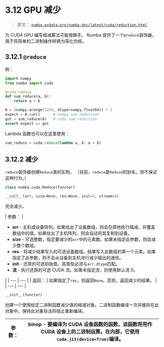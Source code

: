 # 3.12  GPU 减少

> 原文： [`numba.pydata.org/numba-doc/latest/cuda/reduction.html`](http://numba.pydata.org/numba-doc/latest/cuda/reduction.html)

为 CUDA GPU 编写缩减算法可能很棘手。 Numba 提供了一个`@reduce`装饰器，用于将简单的二进制操作转换为简化内核。

## 3.12.1  `@reduce`

例：

```py
import numpy
from numba import cuda

@cuda.reduce
def sum_reduce(a, b):
    return a + b

A = (numpy.arange(1234, dtype=numpy.float64)) + 1
expect = A.sum()      # numpy sum reduction
got = sum_reduce(A)   # cuda sum reduction
assert expect == got

```

Lambda 函数也可以在这里使用：

```py
sum_reduce = cuda.reduce(lambda a, b: a + b)

```

## 3.12.2 减少

`reduce`装饰器创建`Reduce`类的实例。 （目前，`reduce`是`Reduce`的别名，但不保证这种行为。）

```py
class numba.cuda.Reduce(functor)
```

```py
__call__(arr, size=None, res=None, init=0, stream=0)
```

完全减少。

| 参数： | 

*   **arr** - 主机或设备阵列。如果给出了设备数组，则会在原地执行缩减，并覆盖数组中的值。如果给出了主机阵列，则会自动将其复制到设备。
*   **size** - 可选整数，指定要减少的`arr`中的元素数。如果未指定此参数，则会减少整个数组。
*   **res** - 将减少结果写入的可选设备数组。结果写入此数组的第一个元素。如果指定了此参数，则不会从设备到主机进行减少输出的通信。
*   **init** - 还原的可选初始值，其类型必须与`arr.dtype`匹配。
*   **流** - 执行还原的可选 CUDA 流。如果未指定流，则使用默认流 0。

 |
| --- | --- |
| 返回： | 如果指定了`res`，则返回`None`。否则，返回减少的结果。 |
| --- | --- |

```py
__init__(functor)
```

创建一个使用给定二进制函数减少值的缩减对象。二进制函数编译一次并缓存在此对象中。保持此对象存活将阻止重新编译。

| 参数： | **binop** - 要编译为 CUDA 设备函数的函数，该函数将用作 CUDA 设备上的二进制运算。在内部，它使用`cuda.jit(device=True)`编译。 |
| --- | --- |